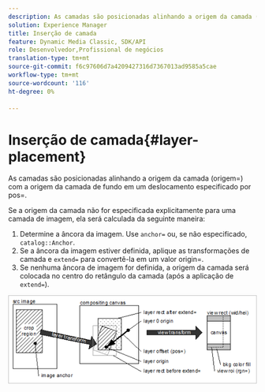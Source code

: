 ```yaml
---
description: As camadas são posicionadas alinhando a origem da camada (origem=) com a origem da camada de fundo em um deslocamento especificado por pos=.
solution: Experience Manager
title: Inserção de camada
feature: Dynamic Media Classic, SDK/API
role: Desenvolvedor,Profissional de negócios
translation-type: tm+mt
source-git-commit: f6c97606d7a4209427316d7367013ad9585a5cae
workflow-type: tm+mt
source-wordcount: '116'
ht-degree: 0%

---
```



# Inserção de camada{#layer-placement}

As camadas são posicionadas alinhando a origem da camada (origem=) com a origem da camada de fundo em um deslocamento especificado por pos=.

Se a origem da camada não for especificada explicitamente para uma camada de imagem, ela será calculada da seguinte maneira:

1. Determine a âncora da imagem. Use `anchor=` ou, se não especificado, `catalog::Anchor`.
1. Se a âncora da imagem estiver definida, aplique as transformações de camada e `extend=` para convertê-la em um valor origin=.
1. Se nenhuma âncora de imagem for definida, a origem da camada será colocada no centro do retângulo da camada (após a aplicação de `extend=`).

![](assets/layerplacement.png)


